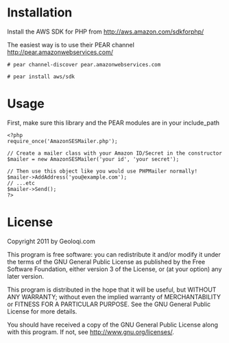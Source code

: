 Installation
============

Install the AWS SDK for PHP from http://aws.amazon.com/sdkforphp/

The easiest way is to use their PEAR channel
http://pear.amazonwebservices.com/

`# pear channel-discover pear.amazonwebservices.com`

`# pear install aws/sdk`

Usage
=====

First, make sure this library and the PEAR modules are in your include_path

    <?php
    require_once('AmazonSESMailer.php');
    
    // Create a mailer class with your Amazon ID/Secret in the constructor
    $mailer = new AmazonSESMailer('your id', 'your secret');
    
    // Then use this object like you would use PHPMailer normally!
    $mailer->AddAddress('you@example.com');
    // ...etc
    $mailer->Send();
    ?>

License
=======

Copyright 2011 by Geoloqi.com

This program is free software: you can redistribute it and/or modify
it under the terms of the GNU General Public License as published by
the Free Software Foundation, either version 3 of the License, or
(at your option) any later version.

This program is distributed in the hope that it will be useful,
but WITHOUT ANY WARRANTY; without even the implied warranty of
MERCHANTABILITY or FITNESS FOR A PARTICULAR PURPOSE.  See the
GNU General Public License for more details.

You should have received a copy of the GNU General Public License
along with this program.  If not, see <http://www.gnu.org/licenses/>.
